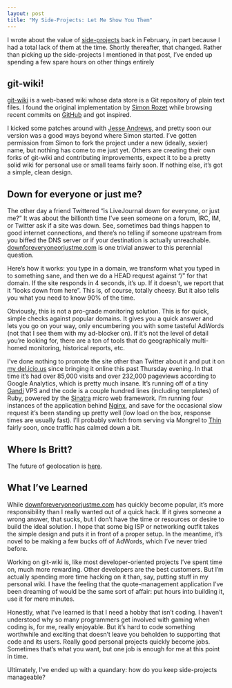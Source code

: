 ```yaml
---
layout: post
title: "My Side-Projects: Let Me Show You Them"
---
```





I wrote about the value of [side-projects](http://www.al3x.net/2008/02/on-side-projects.html) back in February, in part because I had a total lack of them at the time. Shortly thereafter, that changed. Rather than picking up the side-projects I mentioned in that post, I’ve ended up spending a few spare hours on other things entirely

git-wiki!
---------

[git-wiki](http://github.com/al3x/git-wiki/tree/master) is a web-based wiki whose data store is a Git repository of plain text files. I found the original implementation by [Simon Rozet](http://atonie.org/2008/02/git-wiki) while browsing recent commits on [GitHub](http://github.com/) and got inspired.

I kicked some patches around with [Jesse Andrews](http://overstimulate.com/), and pretty soon our version was a good ways beyond where Simon started. I’ve gotten permission from Simon to fork the project under a new (ideally, sexier) name, but nothing has come to me just yet. Others are creating their own forks of git-wiki and contributing improvements, expect it to be a pretty solid wiki for personal use or small teams fairly soon. If nothing else, it’s got a simple, clean design.

Down for everyone or just me?
-----------------------------

The other day a friend Twittered “is LiveJournal down for everyone, or just me?” It was about the billionth time I’ve seen someone on a forum, IRC, IM, or Twitter ask if a site was down. See, sometimes bad things happen to good internet connections, and there’s no telling if someone upstream from you biffed the DNS server or if your destination is actually unreachable. [downforeveryoneorjustme.com](http://downforeveryoneorjustme.com/) is one trivial answer to this perennial question.

Here’s how it works: you type in a domain, we transform what you typed in to something sane, and then we do a HEAD request against “/” for that domain. If the site responds in 4 seconds, it’s up. If it doesn’t, we report that it “looks down from here”. This is, of course, totally cheesy. But it also tells you what you need to know 90% of the time.

Obviously, this is not a pro-grade monitoring solution. This is for quick, simple checks against popular domains. It gives you a quick answer and lets you go on your way, only encumbering you with some tasteful AdWords (not that I see them with my ad-blocker on). If it’s not the level of detail you’re looking for, there are a ton of tools that do geographically multi-homed monitoring, historical reports, etc.

I’ve done nothing to promote the site other than Twitter about it and put it on [my del.icio.us](http://del.icio.us/al3x) since bringing it online this past Thursday evening. In that time it’s had over 85,000 visits and over 232,000 pageviews according to Google Analytics, which is pretty much insane. It’s running off of a tiny [Gandi](http://gandi.net/) VPS and the code is a couple hundred lines (including templates) of Ruby, powered by the [Sinatra](http://sinatra.rubyforge.org/) micro web framework. I’m running four instances of the application behind [Nginx](http://nginx.net/), and save for the occasional slow request it’s been standing up pretty well (low load on the box, response times are usually fast). I’ll probably switch from serving via Mongrel to [Thin](http://code.macournoyer.com/thin/) fairly soon, once traffic has calmed down a bit.

Where Is Britt?
---------------

The future of geolocation is [here](http://whereisbritt.com/).

What I’ve Learned
-----------------

While [downforeveryoneorjustme.com](http://downforeveryoneorjustme.com/) has quickly become popular, it’s more responsibility than I really wanted out of a quick hack. If it gives someone a wrong answer, that sucks, but I don’t have the time or resources or desire to build the ideal solution. I hope that some big ISP or networking outfit takes the simple design and puts it in front of a proper setup. In the meantime, it’s novel to be making a few bucks off of AdWords, which I’ve never tried before.

Working on git-wiki is, like most developer-oriented projects I’ve spent time on, much more rewarding. Other developers are the best customers. But I’m actually spending more time hacking on it than, say, putting stuff in my personal wiki. I have the feeling that the quote-management application I’ve been dreaming of would be the same sort of affair: put hours into building it, use it for mere minutes.

Honestly, what I’ve learned is that I need a hobby that isn’t coding. I haven’t understood why so many programmers get involved with gaming when coding is, for me, really enjoyable. But it’s hard to code something worthwhile and exciting that doesn’t leave you beholden to supporting that code and its users. Really good personal projects quickly become jobs. Sometimes that’s what you want, but one job is enough for me at this point in time.

Ultimately, I’ve ended up with a quandary: how do you keep side-projects manageable?

